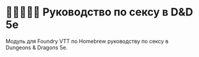 # 🧙‍♂️💘🧙‍♀️ Руководство по сексу в D&D 5e

Модуль для Foundry VTT по Homebrew руководству по сексу в Dungeons & Dragons 5e.